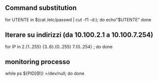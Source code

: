 ## Command substitution
for UTENTE in $(cat /etc/passwd | cut -f1 -d:); do
    echo"$UTENTE"
done

## Iterare su indirizzi (da 10.100.2.1 a 10.100.7.254)
for IP in 2.{1..255} {3..6}.{0..255} 7.{0..254} ; do
done

## monitoring processo
while ps ${PID[@]} >/dev/null; do
done
